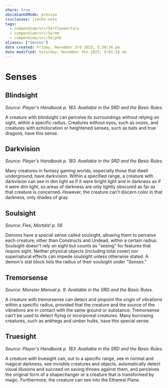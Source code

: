 ```yaml
---
share: true
obsidianUIMode: preview
cssclasses: json5e-note
tags:
  - compendium/src/5e/fleemortals
  - compendium/src/5e/mm
  - compendium/src/5e/phb
aliases: ["Senses"]
date created: Friday, November 3rd 2023, 5:30:36 pm
date modified: Saturday, November 4th 2023, 9:01:16 am
---
```

# Senses

## Blindsight
*Source: Player's Handbook p. 183. Available in the SRD and the Basic Rules.*

A creature with blindsight can perceive its surroundings without relying on sight, within a specific radius. Creatures without eyes, such as oozes, and creatures with echolocation or heightened senses, such as bats and true dragons, have this sense.

## Darkvision
*Source: Player's Handbook p. 183. Available in the SRD and the Basic Rules.*

Many creatures in fantasy gaming worlds, especially those that dwell underground, have darkvision. Within a specified range, a creature with darkvision can see in dim light as if it were bright light and in darkness as if it were dim light, so areas of darkness are only lightly obscured as far as that creature is concerned. However, the creature can't discern color in that darkness, only shades of gray.

## Soulsight
*Source: Flee, Mortals! p. 56*

Demons have a special sense called soulsight, allowing them to perceive each creature, other than Constructs and Undead, within a certain radius. Soulsight doesn't rely on sight but counts as "seeing" for features that require sight. Neither physical objects (including total cover) nor supernatural effects can impede soulsight unless otherwise stated. A demon's stat block lists the radius of their soulsight under "Senses."

## Tremorsense
*Source: Monster Manual p. 9. Available in the SRD and the Basic Rules.*

A creature with tremorsense can detect and pinpoint the origin of vibrations within a specific radius, provided that the creature and the source of the vibrations are in contact with the same ground or substance. Tremorsense can't be used to detect flying or incorporeal creatures. Many burrowing creatures, such as ankhegs and umber hulks, have this special sense.

## Truesight
*Source: Player's Handbook p. 183. Available in the SRD and the Basic Rules.*

A creature with truesight can, out to a specific range, see in normal and magical darkness, see invisible creatures and objects, automatically detect visual illusions and succeed on saving throws against them, and perceives the original form of a shapechanger or a creature that is transformed by magic. Furthermore, the creature can see into the Ethereal Plane.